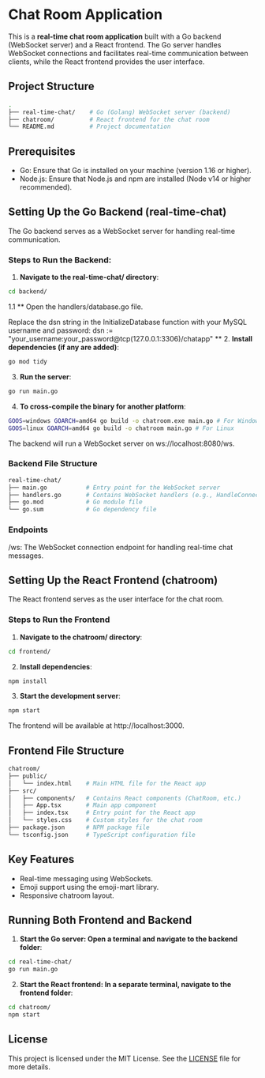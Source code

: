 # Chat Room Application

This is a **real-time chat room application** built with a Go backend (WebSocket server) and a React frontend. The Go server handles WebSocket connections and facilitates real-time communication between clients, while the React frontend provides the user interface.

## Project Structure

```bash
.
├── real-time-chat/    # Go (Golang) WebSocket server (backend)
├── chatroom/          # React frontend for the chat room
└── README.md          # Project documentation
```
## Prerequisites
- Go: Ensure that Go is installed on your machine (version 1.16 or higher).
- Node.js: Ensure that Node.js and npm are installed (Node v14 or higher recommended).

## Setting Up the Go Backend (real-time-chat)
The Go backend serves as a WebSocket server for handling real-time communication.

### Steps to Run the Backend:

1. **Navigate to the real-time-chat/ directory**:
```bash
cd backend/
```
1.1 ** Open the handlers/database.go file.

Replace the dsn string in the InitializeDatabase function with your MySQL username and password:
dsn := "your_username:your_password@tcp(127.0.0.1:3306)/chatapp" **
2. **Install dependencies (if any are added)**:
```bash
go mod tidy
```
3. **Run the server**:
```bash
go run main.go
```
4. **To cross-compile the binary for another platform**:
```bash
GOOS=windows GOARCH=amd64 go build -o chatroom.exe main.go # For Windows
GOOS=linux GOARCH=amd64 go build -o chatroom main.go # For Linux
```
The backend will run a WebSocket server on ws://localhost:8080/ws.

### Backend File Structure
```bash
real-time-chat/
├── main.go           # Entry point for the WebSocket server
├── handlers.go       # Contains WebSocket handlers (e.g., HandleConnections, HandleMessages)
├── go.mod            # Go module file
└── go.sum            # Go dependency file
```

### Endpoints
/ws: The WebSocket connection endpoint for handling real-time chat messages.

## Setting Up the React Frontend (chatroom)
The React frontend serves as the user interface for the chat room.

### Steps to Run the Frontend
1. **Navigate to the chatroom/ directory**:
```bash
cd frontend/
```
2. **Install dependencies**:
```bash
npm install
```
3. **Start the development server**:
```bash
npm start
```
The frontend will be available at http://localhost:3000.

## Frontend File Structure
```bash
chatroom/
├── public/
│   └── index.html    # Main HTML file for the React app
├── src/
│   ├── components/   # Contains React components (ChatRoom, etc.)
│   ├── App.tsx       # Main app component
│   ├── index.tsx     # Entry point for the React app
│   └── styles.css    # Custom styles for the chat room
├── package.json      # NPM package file
└── tsconfig.json     # TypeScript configuration file
```

## Key Features
- Real-time messaging using WebSockets.
- Emoji support using the emoji-mart library.
- Responsive chatroom layout.

## Running Both Frontend and Backend

1. **Start the Go server: Open a terminal and navigate to the backend folder**:
```bash
cd real-time-chat/
go run main.go
```

2. **Start the React frontend: In a separate terminal, navigate to the frontend folder**:
```bash
cd chatroom/
npm start
```

## License

This project is licensed under the MIT License. See the [LICENSE](LICENSE) file for more details.